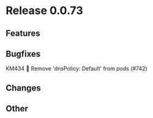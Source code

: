 # Release 0.0.73

## Features

## Bugfixes

KM434 🐛 Remove 'dnsPolicy: Default' from pods (#742)

## Changes

## Other
